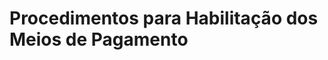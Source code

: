 Procedimentos para Habilitação dos Meios de Pagamento
=====================================================
